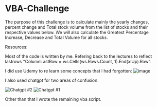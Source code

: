 # VBA-Challenge
The purpose of this challenge is to calculate mainly the yearly changes, percent change and Total stock volume from the list of stocks and their respective values below. 
We will also calculate the Greatest Percentage Increase, Decrease and Total Volume for all stocks. 



Resources:

Most of the code is written by me. Refering back to the lectures to reflect lastrows "ColumnLastRow = ws.Cells(ws.Rows.Count, 1).End(xlUp).Row".

I did use Udemy to re learn some concepts that I had forgotten: ![image](https://github.com/Mohammed-a-ali01/VBA-Challenge/assets/81397577/039801f9-8735-44dc-8061-bdef091dada0)


I also used chatgpt for two areas of confusion: 

![Chatgpt #2](https://github.com/Mohammed-a-ali01/VBA-Challenge/assets/81397577/004b9993-0ef1-4137-a479-cccb25b859fe)
![Chatgpt #1](https://github.com/Mohammed-a-ali01/VBA-Challenge/assets/81397577/e12c8ee9-24ec-4781-8157-6fc08bc320e9)


Other than that I wrote the remaining vba script.
